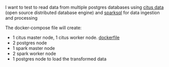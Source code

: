 I want to test to read data from multiple postgres databases using [citus data](https://docs.citusdata.com/en/v12.1/get_started/what_is_citus.html) (open source distributed database engine) and [sparksql](https://spark.apache.org/sql/) for data ingestion and processing

The docker-compose file will create:
- 1 citus master node, 1 citus worker node. [dockerfile](https://github.com/citusdata/docker/blob/master/docker-compose.yml)
- 2 postgres node
- 1 spark master node
- 2 spark worker node
- 1 postgres node to load the transformed data